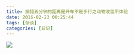 ```yaml
---
title: 搞错五分钟的距离是开车不是步行之动物收留所体验
date: 2016-02-23 00:25:44
tags: [杂谈]
categories: [日记]
---
```

<a data-fancybox="gallery" href="P020.jpg"><img src="P020.jpg"></a>
